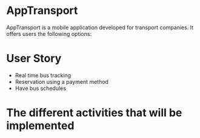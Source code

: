 # AppTransport
AppTransport is a mobile application developed for transport companies. It offers users the following options:

# User Story 
- Real time bus tracking
- Reservation using a payment method
- Have bus schedules

# The different activities that will be implemented
